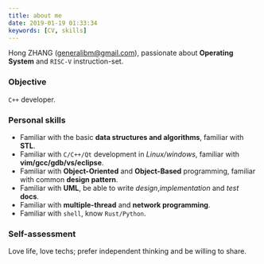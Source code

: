 ```yaml
---
title: about me
date: 2019-01-19 01:33:34
keywords: [CV, skills]
---
```


Hong ZHANG (generalibm@gmail.com), passionate about **Operating System** and `RISC-V` instruction-set.

### Objective ###
`C++` developer.

### Personal skills ###
* Familiar with the basic **data structures and algorithms**, familiar with **STL**.
* Familiar with `C/C++/Qt` development in *Linux/windows*, familiar with **vim/gcc/gdb/vs/eclipse**.
* Familiar with **Object-Oriented** and **Object-Based** programming, familiar with common **design pattern**.
* Familiar with **UML**, be able to write *design*,*implementation* and *test* **docs**.
* Familiar with **multiple-thread** and **network programming**.
* Familiar with `shell`, know `Rust/Python`.


### Self-assessment ###
Love life, love techs; prefer independent thinking and be willing to share.

